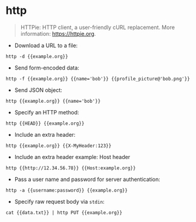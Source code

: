 # http

> HTTPie: HTTP client, a user-friendly cURL replacement.
> More information: <https://httpie.org>.

- Download a URL to a file:

`http -d {{example.org}}`

- Send form-encoded data:

`http -f {{example.org}} {{name='bob'}} {{profile_picture@'bob.png'}}`

- Send JSON object:

`http {{example.org}} {{name='bob'}}`

- Specify an HTTP method:

`http {{HEAD}} {{example.org}}`

- Include an extra header:

`http {{example.org}} {{X-MyHeader:123}}`

- Include an extra header example: Host header

`http {{http://12.34.56.78}} {{Host:example.org}}`

- Pass a user name and password for server authentication:

`http -a {{username:password}} {{example.org}}`

- Specify raw request body via `stdin`:

`cat {{data.txt}} | http PUT {{example.org}}`
